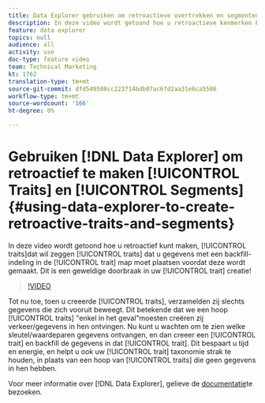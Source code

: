 ```yaml
---
title: Data Explorer gebruiken om retroactieve overtrekken en segmenten te maken
description: In deze video wordt getoond hoe u retroactieve kenmerken kunt maken, dat wil zeggen kenmerken die gegevens terugvullen in de eigenschap van voordat deze werd gemaakt. Dit is een geweldige doorbraak in uw creatie van kenmerken!
feature: data explorer
topics: null
audience: all
activity: use
doc-type: feature video
team: Technical Marketing
kt: 1762
translation-type: tm+mt
source-git-commit: dfd549508cc223714bdb07ac6fd2aa31e6ca5586
workflow-type: tm+mt
source-wordcount: '166'
ht-degree: 0%

---
```



# Gebruiken [!DNL Data Explorer] om retroactief te maken [!UICONTROL Traits] en [!UICONTROL Segments] {#using-data-explorer-to-create-retroactive-traits-and-segments}

In deze video wordt getoond hoe u retroactief kunt maken, [!UICONTROL traits]dat wil zeggen [!UICONTROL traits] dat u gegevens met een backfill-indeling in de [!UICONTROL trait] map moet plaatsen voordat deze wordt gemaakt. Dit is een geweldige doorbraak in uw [!UICONTROL trait] creatie!

>[!VIDEO](https://video.tv.adobe.com/v/25169/?quality=12)

Tot nu toe, toen u creeerde [!UICONTROL traits], verzamelden zij slechts gegevens die zich vooruit beweegt. Dit betekende dat we een hoop [!UICONTROL traits] &quot;enkel in het geval&quot;moesten creëren zij verkeer/gegevens in hen ontvingen. Nu kunt u wachten om te zien welke sleutel/waardeparen gegevens ontvangen, en dan creeer een [!UICONTROL trait] en backfill de gegevens in dat [!UICONTROL trait]. Dit bespaart u tijd en energie, en helpt u ook uw [!UICONTROL trait] taxonomie strak te houden, in plaats van een hoop van [!UICONTROL traits] die geen gegevens in hen hebben.

Voor meer informatie over [!DNL Data Explorer], gelieve de [documentatie](https://experiencecloud.adobe.com/resources/help/en_US/aam/data-explorer.html)te bezoeken.